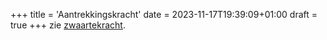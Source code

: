 +++
title = 'Aantrekkingskracht'
date = 2023-11-17T19:39:09+01:00
draft = true
+++
zie [zwaartekracht](/encyclopedie/zwaartekracht).
